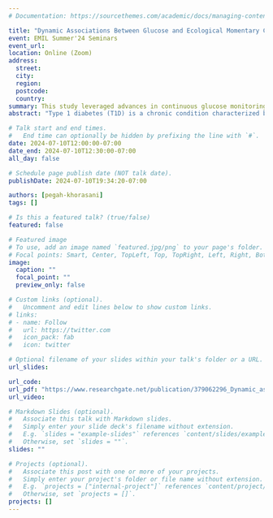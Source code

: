 ```yaml
---
# Documentation: https://sourcethemes.com/academic/docs/managing-content/

title: "Dynamic Associations Between Glucose and Ecological Momentary Cognition In Type 1 Diabetes"
event: EMIL Summer'24 Seminars
event_url:
location: Online (Zoom)
address:
  street:
  city:
  region:
  postcode:
  country:
summary: This study leveraged advances in continuous glucose monitoring (CGM) and cognitive ecological momentary assessment (EMA) to characterize dynamic, within-person associations between glucose and cognition in naturalistic environments.
abstract: "Type 1 diabetes (T1D) is a chronic condition characterized by glucose fluctuations. Laboratory studies suggest that cognition is reduced when glucose is very low (hypoglycemia) and very high (hyperglycemia). Until recently, technological limitations prevented researchers from understanding how naturally-occurring glucose fluctuations impact cognitive fluctuations. This study leveraged advances in continuous glucose monitoring (CGM) and cognitive ecological momentary assessment (EMA) to characterize dynamic, within-person associations between glucose and cognition in naturalistic environments. Using CGM and EMA, we obtained intensive longitudinal measurements of glucose and cognition (processing speed, sustained attention) in 200 adults with T1D. First, we used hierarchical Bayesian modeling to estimate dynamic, within-person associations between glucose and cognition. Consistent with laboratory studies, we hypothesized that cognitive performance would be reduced at low and high glucose, reflecting cognitive vulnerability to glucose fluctuations. Second, we used data-driven lasso regression to identify clinical characteristics that predicted individual differences in cognitive vulnerability to glucose fluctuations. Large glucose fluctuations were associated with slower and less accurate processing speed, although slight glucose elevations (relative to person-level means) were associated with faster processing speed. Glucose fluctuations were not related to sustained attention. Seven clinical characteristics predicted individual differences in cognitive vulnerability to glucose fluctuations: age, time in hypoglycemia, lifetime severe hypoglycemic events, microvascular complications, glucose variability, fatigue, and neck circumference. Results establish the impact of glucose on processing speed in naturalistic environments, suggest that minimizing glucose fluctuations is important for optimizing processing speed, and identify several clinical characteristics that may exacerbate cognitive vulnerability to glucose fluctuations."

# Talk start and end times.
#   End time can optionally be hidden by prefixing the line with `#`.
date: 2024-07-10T12:00:00-07:00
date_end: 2024-07-10T12:30:00-07:00
all_day: false

# Schedule page publish date (NOT talk date).
publishDate: 2024-07-10T19:34:20-07:00

authors: [pegah-khorasani]
tags: []

# Is this a featured talk? (true/false)
featured: false

# Featured image
# To use, add an image named `featured.jpg/png` to your page's folder. 
# Focal points: Smart, Center, TopLeft, Top, TopRight, Left, Right, BottomLeft, Bottom, BottomRight.
image:
  caption: ""
  focal_point: ""
  preview_only: false

# Custom links (optional).
#   Uncomment and edit lines below to show custom links.
# links:
# - name: Follow
#   url: https://twitter.com
#   icon_pack: fab
#   icon: twitter

# Optional filename of your slides within your talk's folder or a URL.
url_slides:

url_code:
url_pdf: "https://www.researchgate.net/publication/379062296_Dynamic_associations_between_glucose_and_ecological_momentary_cognition_in_Type_1_Diabetes#fullTextFileContent"
url_video:

# Markdown Slides (optional).
#   Associate this talk with Markdown slides.
#   Simply enter your slide deck's filename without extension.
#   E.g. `slides = "example-slides"` references `content/slides/example-slides.md`.
#   Otherwise, set `slides = ""`.
slides: ""

# Projects (optional).
#   Associate this post with one or more of your projects.
#   Simply enter your project's folder or file name without extension.
#   E.g. `projects = ["internal-project"]` references `content/project/deep-learning/index.md`.
#   Otherwise, set `projects = []`.
projects: []
---
```

